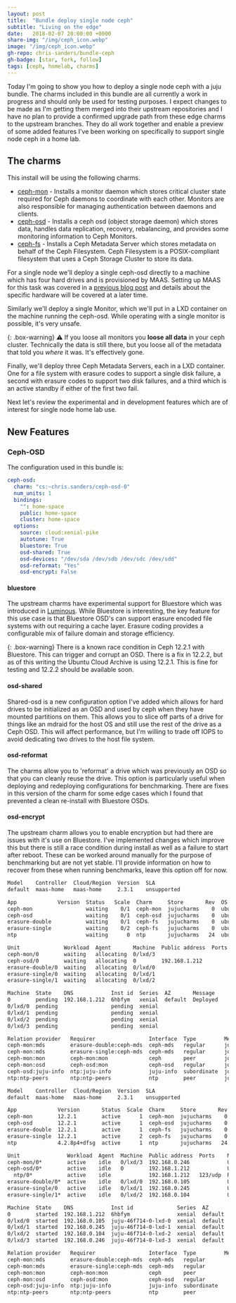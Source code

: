 ```yaml
---
layout: post
title:  "Bundle deploy single node ceph"
subtitle: "Living on the edge"
date:   2018-02-07 20:00:00 +0000
share-img: "/img/ceph_icon.webp"
image: "/img/ceph_icon.webp"
gh-repo: chris-sanders/bundle-ceph
gh-badge: [star, fork, follow]
tags: [ceph, homelab, charms]
---
```


Today I'm going to show you how to deploy a single node ceph with a juju bundle.
The charms included in this bundle are all currently a work in progress and
should only be used for testing purposes. I expect changes to be made as I'm
getting them merged into their upstream repositories and I have no plan to
provide a confirmed upgrade path from these edge charms to the upstream
branches. They do all work together and enable a preview of some added features
I've been working on specifically to support single node ceph in a home lab.

## The charms

This install will be using the following charms.
 * [ceph-mon][ceph-mon-charm] - Installs a monitor daemon which stores critical
   cluster state required for Ceph daemons to coordinate with each other.
   Monitors are also responsible for managing authentication between daemons and
   clients. 
 * [ceph-osd][ceph-osd-charm] - Installs a ceph osd (object storage daemon)
   which stores data, handles data replication, recovery, rebalancing, and
   provides some monitoring information to Ceph Monitors.
 * [ceph-fs][ceph-fs-charm] - Installs a Ceph Metadata Server which stores
   metadata on behalf of the Ceph Filesystem. Ceph Filesystem is a
   POSIX-compliant filesystem that uses a Ceph Storage Cluster to store its
   data.

For a single node we'll deploy a single ceph-osd directly to a machine which has
four hard drives and is provisioned by MAAS. Setting up MAAS for this task was
covered in a [previous blog post][maas-blog-post] and details about the specific
hardware will be covered at a later time.

Similarly we'll deploy a single Monitor, which we'll put in a LXD container on
the machine running the ceph-osd. While operating with a single monitor is
possible, it's very unsafe. 

{: .box-warning}
:warning: If you loose all monitors you **loose all data** in your ceph cluster.
Technically the data is still there, but you loose all of the metadata that told
you *where* it was. It's effectively gone.

Finally, we'll deploy three Ceph Metadata Servers, each in a LXD container.  One
for a file system with erasure codes to support a single disk failure, a second
with erasure codes to support two disk failures, and a third which is an active
standby if either of the first two fail.

Next let's review the experimental and in development features which are of
interest for single node home lab use.

## New Features

### Ceph-OSD

The configuration used in this bundle is:
```yaml
ceph-osd:
  charm: "cs:~chris.sanders/ceph-osd-0"
  num_units: 1
  bindings:
    "": home-space
    public: home-space
    cluster: home-space
  options:
    source: cloud:xenial-pike
    autotune: True
    bluestore: True
    osd-shared: True
    osd-devices: "/dev/sda /dev/sdb /dev/sdc /dev/sdd"
    osd-reformat: "Yes"
    osd-encrypt: False
```

#### bluestore

The upstream charms have experimental support for Bluestore which was introduced
in [Luminous][new-in-luminous]. While Bluestore is interesting, the key feature
for this use case is that Bluestore OSD's can support erasure encoded
file systems with out requiring a cache layer. Erasure coding provides a
configurable mix of failure domain and storage efficiency.

{: .box-warning}
There is a known race condition in Ceph 12.2.1 with Bluestore. This can trigger
and corrupt an OSD. There is a fix in 12.2.2, but as of this writing the Ubuntu
Cloud Archive is using 12.2.1. This is fine for testing and 12.2.2 should be
available soon.

#### osd-shared

Shared-osd is a new configuration option I've added which allows for hard drives to be
initialized as an OSD and used by ceph when they have mounted partitions on
them. This allows you to slice off parts of a drive for things like an mdraid
for the host OS and still use the rest of the drive as a Ceph OSD. This will
affect performance, but I'm willing to trade off IOPS to avoid dedicating two
drives to the host file system.

#### osd-reformat

The charms allow you to 'reformat' a drive which was previously an OSD so that
you can cleanly reuse the drive. This option is particularly useful when
deploying and redeploying configurations for benchmarking. There are fixes in
this version of the charm for some edge cases which I found that prevented a
clean re-install with Bluestore OSDs.

#### osd-encrypt

The upstream charm allows you to enable encryption but had there are issues with
it's use on Bluestore. I've implemented changes which improve this but there is
still a race condition during install as well as a failure to start after
reboot. These can be worked around manually for the purpose of benchmarking but
are not yet stable. I'll provide information on how to recover from these when
running benchmarks, leave this option off for now.


```bash
Model    Controller  Cloud/Region  Version  SLA
default  maas-home   maas-home     2.3.1    unsupported

App             Version  Status   Scale  Charm     Store       Rev  OS      Notes
ceph-mon                 waiting    0/1  ceph-mon  jujucharms    0  ubuntu
ceph-osd                 waiting    0/1  ceph-osd  jujucharms    0  ubuntu
erasure-double           waiting    0/1  ceph-fs   jujucharms    0  ubuntu
erasure-single           waiting    0/2  ceph-fs   jujucharms    0  ubuntu
ntp                      waiting      0  ntp       jujucharms   24  ubuntu

Unit              Workload  Agent       Machine  Public address  Ports  Message
ceph-mon/0        waiting   allocating  0/lxd/3                         waiting for machine
ceph-osd/0        waiting   allocating  0        192.168.1.212          waiting for machine
erasure-double/0  waiting   allocating  0/lxd/0                         waiting for machine
erasure-single/0  waiting   allocating  0/lxd/1                         waiting for machine
erasure-single/1  waiting   allocating  0/lxd/2                         waiting for machine

Machine  State    DNS            Inst id  Series  AZ       Message
0        pending  192.168.1.212  6hbfym   xenial  default  Deployed
0/lxd/0  pending                 pending  xenial
0/lxd/1  pending                 pending  xenial
0/lxd/2  pending                 pending  xenial
0/lxd/3  pending                 pending  xenial

Relation provider   Requirer                 Interface  Type         Message
ceph-mon:mds        erasure-double:ceph-mds  ceph-mds   regular      joining
ceph-mon:mds        erasure-single:ceph-mds  ceph-mds   regular      joining
ceph-mon:mon        ceph-mon:mon             ceph       peer         joining
ceph-mon:osd        ceph-osd:mon             ceph-osd   regular      joining
ceph-osd:juju-info  ntp:juju-info            juju-info  subordinate  joining
ntp:ntp-peers       ntp:ntp-peers            ntp        peer         joining
```

```bash
Model    Controller  Cloud/Region  Version  SLA
default  maas-home   maas-home     2.3.1    unsupported

App             Version       Status  Scale  Charm     Store       Rev  OS      Notes
ceph-mon        12.2.1        active      1  ceph-mon  jujucharms    0  ubuntu  
ceph-osd        12.2.1        active      1  ceph-osd  jujucharms    0  ubuntu  
erasure-double  12.2.1        active      1  ceph-fs   jujucharms    0  ubuntu  
erasure-single  12.2.1        active      2  ceph-fs   jujucharms    0  ubuntu  
ntp             4.2.8p4+dfsg  active      1  ntp       jujucharms   24  ubuntu  

Unit               Workload  Agent  Machine  Public address  Ports    Message
ceph-mon/0*        active    idle   0/lxd/3  192.168.0.246            Unit is ready and clustered
ceph-osd/0*        active    idle   0        192.168.1.212            Unit is ready (4 OSD)
  ntp/0*           active    idle            192.168.1.212   123/udp  Ready
erasure-double/0*  active    idle   0/lxd/0  192.168.0.105            Unit is ready (1 MDS)
erasure-single/0   active    idle   0/lxd/1  192.168.0.245            Unit is ready (1 MDS)
erasure-single/1*  active    idle   0/lxd/2  192.168.0.104            Unit is ready (1 MDS)

Machine  State    DNS            Inst id              Series  AZ       Message
0        started  192.168.1.212  6hbfym               xenial  default  Deployed
0/lxd/0  started  192.168.0.105  juju-46f714-0-lxd-0  xenial  default  Container started
0/lxd/1  started  192.168.0.245  juju-46f714-0-lxd-1  xenial  default  Container started
0/lxd/2  started  192.168.0.104  juju-46f714-0-lxd-2  xenial  default  Container started
0/lxd/3  started  192.168.0.246  juju-46f714-0-lxd-3  xenial  default  Container started

Relation provider   Requirer                 Interface  Type         Message
ceph-mon:mds        erasure-double:ceph-mds  ceph-mds   regular      
ceph-mon:mds        erasure-single:ceph-mds  ceph-mds   regular      
ceph-mon:mon        ceph-mon:mon             ceph       peer         
ceph-mon:osd        ceph-osd:mon             ceph-osd   regular      
ceph-osd:juju-info  ntp:juju-info            juju-info  subordinate  
ntp:ntp-peers       ntp:ntp-peers            ntp        peer      
```

[ceph-osd-charm]: https://github.com/chris-sanders/charm-ceph-osd
[ceph-mon-charm]: https://github.com/chris-sanders/charm-ceph-mon 
[ceph-fs-charm]: https://github.com/chris-sanders/charm-ceph-fs
[maas-blog-post]: https://chris-sanders.github.io/2018-02-02-maas-for-the-home/
[new-in-luminous]: https://ceph.com/community/new-luminous-bluestore/
